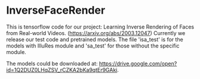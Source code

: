 # InverseFaceRender
This is tensorflow code for our project: Learning Inverse Rendering of Faces from Real-world Videos. (https://arxiv.org/abs/2003.12047)
Currently we release our test code and pretrained models. 
The file 'isa_test' is for the models with IlluRes module and 'sa_test' for those without the specific module.

The models could be downloaded at: https://drive.google.com/open?id=1Q2DUZ0LHqZSV_rCZKA2bKa9qtEr9GAki.
